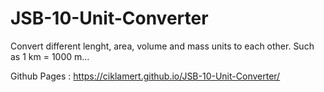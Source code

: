 # JSB-10-Unit-Converter

Convert different lenght, area, volume and mass units to each other. Such as 1 km = 1000 m...

Github Pages : https://ciklamert.github.io/JSB-10-Unit-Converter/
